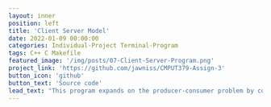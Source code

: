 ```yaml
---
layout: inner
position: left
title: 'Client Server Model'
date: 2022-01-09 00:00:00
categories: Individual-Project Terminal-Program
tags: C++ C Makefile
featured_image: '/img/posts/07-Client-Server-Program.png'
project_link: 'https://github.com/jawniss/CMPUT379-Assign-3'
button_icon: 'github'
button_text: 'Source code'
lead_text: "This program expands on the producer-consumer problem by connecting the producer and consumer via stream sockets. This is done by implementing a simple client-server model application that uses a specified port number and IP address to connect the running server with any live clients. AF_INET6 stream sockets are used, which allowed both IPv4 and IPv6 nodes. After connecting, the server and all clients use a shared buffer, of which the server receives the data the clients are writing to it. Mutual exclusion locks are used for all transactions to ensure no duplication of data. A summary of all work done and transactions are logged into log files within the project's directory."
---
```

